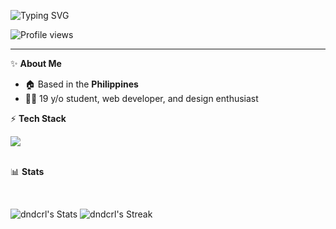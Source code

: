 <!--
  heyyyy
-->


![Typing SVG](https://readme-typing-svg.demolab.com?font=Fira+Code&size=32&pause=1000&color=125ac7&center=true&vCenter=true&width=700&lines=Hi+there%2C+I'm+Carlette+%F0%9F%91%8B;Web+Developer+%7C+Designer+%7C+Student;Turning+ideas+into+reality+with+code!)

![Profile views](https://komarev.com/ghpvc/?username=dndcrl&label=Profile%20views&color=125ac7&style=flat-square)

---

✨ **About Me**

- 🏠 Based in the **Philippines**
- 👩‍💻 19 y/o student, web developer, and design enthusiast

⚡ **Tech Stack**  
<div>
  <img src="https://skillicons.dev/icons?i=html,css,js,ts,react,tailwind,nodejs,php,git,supabase" />
</div>

<br>

📊 **Stats**

<br>

![dndcrl's Stats](https://github-readme-stats.vercel.app/api?username=dndcrl&theme=prussian&show_icons=true&hide_border=true&count_private=true)
![dndcrl's Streak](https://github-readme-streak-stats.herokuapp.com/?user=dndcrl&theme=prussian&hide_border=true)

